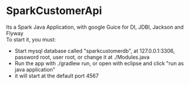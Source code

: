 # SparkCustomerApi
Its a Spark Java Application, with google Guice for DI, JDBI, Jackson and Flyway  
To start it, you must:
* Start mysql database called "sparkcustomerdb", at 127.0.0.1:3306, password root, user root, or change it at ./Modules.java
* Run the app with ./gradlew run, or open with eclipse and click "run as java application"
* it will start at the default port 4567
